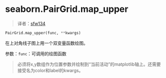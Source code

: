 # seaborn.PairGrid.map_upper

> 译者：[sfw134](https://github.com/sfw134)

```py
PairGrid.map_upper(func, **kwargs)
```

在上对角线子图上用一个双变量函数绘图。

参数：`func`：可调用的绘图函数

> 必须将x,y数组作为位置参数并绘制到“当前活动”的matplotlib轴上。还需要接受名为color和label的kwargs。


